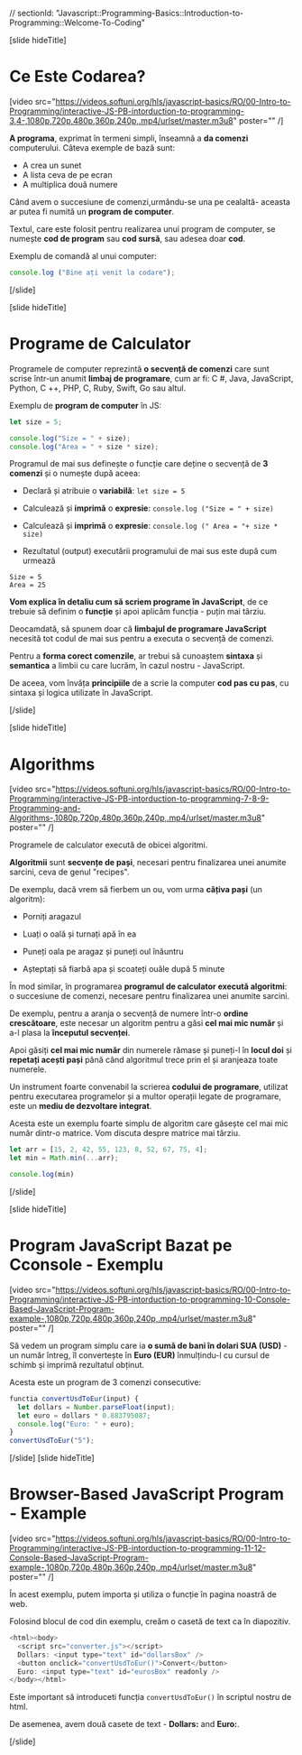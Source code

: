 // sectionId: "Javascript::Programming-Basics::Introduction-to-Programming::Welcome-To-Coding"

[slide hideTitle]
# Ce Este Codarea?

[video src="https://videos.softuni.org/hls/javascript-basics/RO/00-Intro-to-Programming/interactive-JS-PB-intorduction-to-programming-3,4-,1080p,720p,480p,360p,240p,.mp4/urlset/master.m3u8" poster="" /]

**A programa**, exprimat în termeni simpli, înseamnă a **da comenzi** computerului.
Câteva exemple de bază sunt:

- A crea un sunet
- A lista ceva de pe ecran
- A multiplica două numere

Când avem o succesiune de comenzi,urmându-se unа pe cealaltă- aceasta ar putea fi numită un **program de computer**.

Textul, care este folosit pentru realizarea unui program de computer, se numește **cod de program** sau **cod sursă**, sau adesea doar **cod**.

Exemplu de comandă al unui computer:

```js live
console.log ("Bine ați venit la codare");
```

[/slide]

[slide hideTitle]
# Programe de Calculator

Programele de computer reprezintă **o secvență de comenzi** care sunt scrise într-un anumit **limbaj de programare**, cum ar fi: C #, Java, JavaScript, Python, C ++, PHP, C, Ruby, Swift, Go sau altul.

Exemplu de **program de computer** în JS:

```js live
let size = 5;

console.log("Size = " + size);
console.log("Area = " + size * size);
```
Programul de mai sus definește o funcție care deține o secvență de **3 comenzi** și o numește după aceea:

- Declară și atribuie o **variabilă**: `let size = 5`

- Calculează și **imprimă** o **expresie**: `console.log ("Size = " + size)`

- Calculează și **imprimă** o **expresie**: `console.log (" Area = "+ size * size)`

- Rezultatul (output) executării programului de mai sus este după cum urmează

```
Size = 5
Area = 25
```

**Vom explica în detaliu cum să scriem programe în JavaScript**, de ce trebuie să definim o **funcție** și apoi aplicăm funcția - puțin mai târziu.

Deocamdată, să spunem doar că **limbajul de programare JavaScript** necesită tot codul de mai sus pentru a executa o secvență de comenzi.

Pentru a **forma corect comenzile**, ar trebui să cunoaștem **sintaxa** și **semantica** a limbii cu care lucrăm, în cazul nostru - JavaScript.

De aceea, vom învăța **principiile** de a scrie la computer **cod pas cu pas**, cu sintaxa și logica utilizate în JavaScript.

[/slide]

[slide hideTitle]
# Algorithms

[video src="https://videos.softuni.org/hls/javascript-basics/RO/00-Intro-to-Programming/interactive-JS-PB-intorduction-to-programming-7-8-9-Programming-and-Algorithms-,1080p,720p,480p,360p,240p,.mp4/urlset/master.m3u8" poster="" /]

Programele de calculator execută de obicei algoritmi.

**Algoritmii** sunt **secvențe de pași**, necesari pentru finalizarea unei anumite sarcini, ceva de genul "recipes".

De exemplu, dacă vrem să fierbem un ou, vom urma **câțiva pași** (un algoritm):

- Porniți aragazul

- Luați o oală și turnați apă în ea

- Puneți oala pe aragaz și puneți oul înăuntru

- Așteptați să fiarbă apa și scoateți ouăle după 5 minute

În mod similar, în programarea **programul de calculator execută algoritmi**: o succesiune de comenzi, necesare pentru finalizarea unei anumite sarcini.

De exemplu, pentru a aranja o secvență de numere într-o **ordine crescătoare**, este necesar un algoritm pentru a găsi **cel mai mic număr** și a-l plasa la **începutul secvenței**.

Apoi găsiți **cel mai mic număr** din numerele rămase și puneți-l în **locul doi** și **repetați acești pași** până când algoritmul trece prin el și aranjeaza toate numerele.

Un instrument foarte convenabil la scrierea **codului de programare**, utilizat pentru executarea programelor și a multor operații legate de programare, este un **mediu de dezvoltare integrat**.

Acesta este un exemplu foarte simplu de algoritm care găsește cel mai mic număr dintr-o matrice.
Vom discuta despre matrice mai târziu.

``` js live
let arr = [15, 2, 42, 55, 123, 8, 52, 67, 75, 4];
let min = Math.min(...arr);

console.log(min)
```

[/slide]

[slide hideTitle]
# Program JavaScript Bazat pe Cconsole - Exemplu

[video src="https://videos.softuni.org/hls/javascript-basics/RO/00-Intro-to-Programming/interactive-JS-PB-intorduction-to-programming-10-Console-Based-JavaScript-Program-example-,1080p,720p,480p,360p,240p,.mp4/urlset/master.m3u8" poster="" /]

Să vedem un program simplu care ia **o sumă de bani în dolari SUA (USD)** - un număr întreg, îl convertește în **Euro (EUR)** înmulțindu-l cu cursul de schimb și imprimă rezultatul obținut.

Acesta este un program de 3 comenzi consecutive:

```js
functia convertUsdToEur(input) {
  let dollars = Number.parseFloat(input);
  let euro = dollars * 0.883795087;
  console.log("Euro: " + euro);
}
convertUsdToEur("5");
```
[/slide]
[slide hideTitle]
# Browser-Based JavaScript Program - Example

[video src="https://videos.softuni.org/hls/javascript-basics/RO/00-Intro-to-Programming/interactive-JS-PB-intorduction-to-programming-11-12-Console-Based-JavaScript-Program-example-,1080p,720p,480p,360p,240p,.mp4/urlset/master.m3u8" poster="" /]

În acest exemplu, putem importa și utiliza o funcție în pagina noastră de web.

Folosind blocul de cod din exemplu, creăm o casetă de text ca în diapozitiv.

```js
<html><body>
  <script src="converter.js"></script>
  Dollars: <input type="text" id="dollarsBox" />
  <button onclick="convertUsdToEur()">Convert</button>
  Euro: <input type="text" id="eurosBox" readonly />
</body></html>
```

Este important să introduceti funcția `convertUsdToEur()` în scriptul nostru de html.

De asemenea, avem două casete de text - **Dollars:** and **Euro:**.

[/slide]



